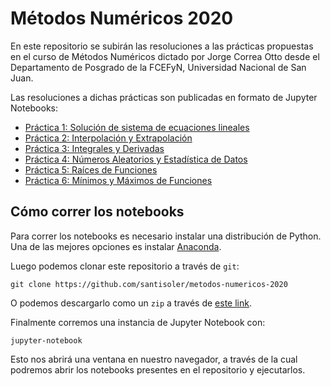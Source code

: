 # Métodos Numéricos 2020

En este repositorio se subirán las resoluciones a las prácticas propuestas en
el curso de Métodos Numéricos dictado por Jorge Correa Otto desde el
Departamento de Posgrado de la FCEFyN, Universidad Nacional de San Juan.

Las resoluciones a dichas prácticas son publicadas en formato de Jupyter
Notebooks:

- [Práctica 1: Solución de sistema de ecuaciones lineales](https://nbviewer.jupyter.org/github/santisoler/metodos-numericos-2020/blob/master/practicas/01%20Sistemas%20de%20Ecuaciones%20Lineales.ipynb?flush_cache=true)
- [Práctica 2: Interpolación y Extrapolación](https://nbviewer.jupyter.org/github/santisoler/metodos-numericos-2020/blob/master/practicas/02%20Interpolacion%20y%20Extrapolacion.ipynb?flush_cache=true)
- [Práctica 3: Integrales y Derivadas](https://nbviewer.jupyter.org/github/santisoler/metodos-numericos-2020/blob/master/practicas/03%20Integrales%20y%20Derivadas.ipynb?flush_cache=true)
- [Práctica 4: Números Aleatorios y Estadística de Datos](https://nbviewer.jupyter.org/github/santisoler/metodos-numericos-2020/blob/master/practicas/04%20Numeros%20Aleatorios%20y%20Estadistica%20de%20Datos.ipynb?flush_cache=true)
- [Práctica 5: Raíces de Funciones](https://nbviewer.jupyter.org/github/santisoler/metodos-numericos-2020/blob/master/practicas/05%20Raices%20de%20Funciones.ipynb?flush_cache=true)
- [Práctica 6: Mínimos y Máximos de Funciones](https://nbviewer.jupyter.org/github/santisoler/metodos-numericos-2020/blob/master/practicas/06%20Minimos%20y%20Maximos%20de%20Funciones.ipynb?flush_cache=true)


## Cómo correr los notebooks

Para correr los notebooks es necesario instalar una distribución de Python.
Una de las mejores opciones es instalar [Anaconda](https://www.anaconda.com/).

Luego podemos clonar este repositorio a través de `git`:
```
git clone https://github.com/santisoler/metodos-numericos-2020
```

O podemos descargarlo como un `zip` a través de
[este link](https://github.com/santisoler/metodos-numericos-2020/archive/master.zip).

Finalmente corremos una instancia de Jupyter Notebook con:
```
jupyter-notebook
```
Esto nos abrirá una ventana en nuestro navegador, a través de la cual podremos
abrir los notebooks presentes en el repositorio y ejecutarlos.



